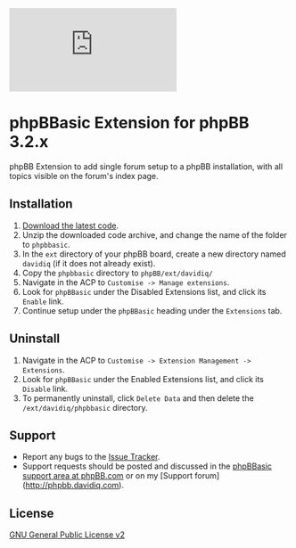 [![phpBBasic](http://phpbb.davidiq.com/download/file.php?id=153)](http://phpbb.davidiq.com/viewtopic.php?f=19&t=685)

# phpBBasic Extension for phpBB 3.2.x 
phpBB Extension to add single forum setup to a phpBB installation, with all topics visible on the forum's index page.

## Installation
1. [Download the latest code](https://github.com/DavidIQ/phpBBasic/archive/master.zip).
2. Unzip the downloaded code archive, and change the name of the folder to `phpbbasic`.
3. In the `ext` directory of your phpBB board, create a new directory named `davidiq` (if it does not already exist).
4. Copy the `phpbbasic` directory to `phpBB/ext/davidiq/`
5. Navigate in the ACP to `Customise -> Manage extensions`.
6. Look for `phpBBasic` under the Disabled Extensions list, and click its `Enable` link.
7. Continue setup under the `phpBBasic` heading under the `Extensions` tab.

## Uninstall

1. Navigate in the ACP to `Customise -> Extension Management -> Extensions`.
2. Look for `phpBBasic` under the Enabled Extensions list, and click its `Disable` link.
3. To permanently uninstall, click `Delete Data` and then delete the `/ext/davidiq/phpbbasic` directory.

## Support

* Report any bugs to the [Issue Tracker](https://github.com/DavidIQ/phpBBasic/issues).
* Support requests should be posted and discussed in the [phpBBasic support area at phpBB.com](https://www.phpbb.com/customise/db/extension/phpbbasic/support) or on my [Support forum] (http://phpbb.davidiq.com).

## License
[GNU General Public License v2](http://opensource.org/licenses/GPL-2.0)